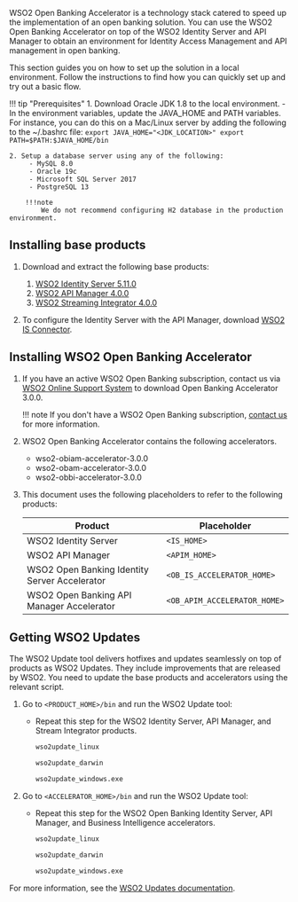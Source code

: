 WSO2 Open Banking Accelerator is a technology stack catered to speed up the implementation of an open banking solution. 
You can use the WSO2 Open Banking Accelerator on top of the WSO2 Identity Server and API Manager to obtain an environment 
for Identity Access Management and API management in open banking. 

This section guides you on how to set up the solution in a local environment. Follow the instructions to find how you 
can quickly set up and try out a basic flow.

!!! tip "Prerequisites"
    1. Download Oracle JDK 1.8 to the local environment.
        - In the environment variables, update the JAVA_HOME and PATH variables. For instance, you can do this on a Mac/Linux server by adding the following to the ~/.bashrc file:
        ```
        export JAVA_HOME="<JDK_LOCATION>"
        export PATH=$PATH:$JAVA_HOME/bin
        ```
    
    2. Setup a database server using any of the following:
         - MySQL 8.0
         - Oracle 19c
         - Microsoft SQL Server 2017
         - PostgreSQL 13
         
        !!!note
            We do not recommend configuring H2 database in the production environment.
    
## Installing base products

1. Download and extract the following base products:
    1. [WSO2 Identity Server 5.11.0](https://wso2.com/identity-and-access-management/#)
    2. [WSO2 API Manager 4.0.0](https://wso2.com/api-manager/#)
    3. [WSO2 Streaming Integrator 4.0.0](https://wso2.com/integration/streaming-integrator/#)
 
2. To configure the Identity Server with the API Manager, download 
[WSO2 IS Connector](https://apim.docs.wso2.com/en/4.0.0/assets/attachments/administer/wso2is-extensions-1.2.10.zip).

## Installing WSO2 Open Banking Accelerator

1. If you have an active WSO2 Open Banking subscription, contact us via 
[WSO2 Online Support System](https://support.wso2.com/) to download Open Banking Accelerator 3.0.0.
       
    !!! note
        If you don't have a WSO2 Open Banking subscription, [contact us](https://wso2.com/solutions/financial/open-banking/#contact) 
        for more information.
              
2. WSO2 Open Banking Accelerator contains the following accelerators.
   
    - wso2-obiam-accelerator-3.0.0
    - wso2-obam-accelerator-3.0.0
    - wso2-obbi-accelerator-3.0.0
            
3. This document uses the following placeholders to refer to the following products:
        
    | Product | Placeholder |
    |---------|---------    |
    |WSO2 Identity Server|`<IS_HOME>`|
    |WSO2 API Manager|`<APIM_HOME>`|
    |WSO2 Open Banking Identity Server Accelerator|`<OB_IS_ACCELERATOR_HOME>`|
    |WSO2 Open Banking API Manager Accelerator |`<OB_APIM_ACCELERATOR_HOME>`|

## Getting WSO2 Updates

The WSO2 Update tool delivers hotfixes and updates seamlessly on top of products as WSO2 Updates. They include 
improvements that are released by WSO2. You need to update the base products and accelerators using the relevant script.

1. Go to `<PRODUCT_HOME>/bin` and run the WSO2 Update tool:

    - Repeat this step for the WSO2 Identity Server, API Manager, and Stream Integrator products.
    
        ```bash tab='On Linux'
        wso2update_linux 
        ```
        
        ```bash tab='On Mac'
        wso2update_darwin
        ```
        
        ```bash tab='On Windows'
        wso2update_windows.exe
        ```

2. Go to `<ACCELERATOR_HOME>/bin` and run the WSO2 Update tool:

    - Repeat this step for the WSO2 Open Banking Identity Server, API Manager, and Business Intelligence accelerators.

        ```bash tab='On Linux'
        wso2update_linux 
        ```
        
        ```bash tab='On Mac'
        wso2update_darwin
        ```
        
        ```bash tab='On Windows'
        wso2update_windows.exe
        ```
   
For more information, see the [WSO2 Updates documentation](https://updates.docs.wso2.com/en/latest/updates/overview/).